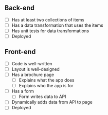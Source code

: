 ## Back-end

* [ ] Has at least two collections of items
* [ ] Has a data transformation that uses the items
* [ ] Has unit tests for data transformations
* [ ] Deployed

## Front-end

* [ ] Code is well-written
* [ ] Layout is well-designed
* [ ] Has a brochure page
    * [ ] Explains what the app does
    * [ ] Explains who the app is for
* [ ] Has a form
    * [ ] Form writes data to API
* [ ] Dynamically adds data from API to page
* [ ] Deployed
